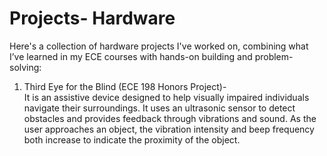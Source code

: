 # Projects- Hardware

Here's a collection of hardware projects I've worked on, combining what I’ve learned in my ECE courses with hands-on building and problem-solving:

1. Third Eye for the Blind (ECE 198 Honors Project)-     
   It is an assistive device designed to help visually impaired individuals navigate their surroundings. It uses an ultrasonic sensor to detect obstacles and provides feedback through vibrations and sound. As the user approaches an object, the vibration intensity and beep frequency both increase to indicate the proximity of the object.



